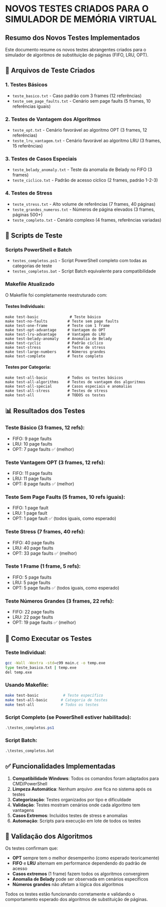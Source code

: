 # NOVOS TESTES CRIADOS PARA O SIMULADOR DE MEMÓRIA VIRTUAL

## Resumo dos Novos Testes Implementados

Este documento resume os novos testes abrangentes criados para o simulador de algoritmos de substituição de páginas (FIFO, LRU, OPT).

## 📁 Arquivos de Teste Criados

### 1. **Testes Básicos**
- `teste_basico.txt` - Caso padrão com 3 frames (12 referências)
- `teste_sem_page_faults.txt` - Cenário sem page faults (5 frames, 10 referências iguais)

### 2. **Testes de Vantagem dos Algoritmos**
- `teste_opt.txt` - Cenário favorável ao algoritmo OPT (3 frames, 12 referências)
- `teste_lru_vantagem.txt` - Cenário favorável ao algoritmo LRU (3 frames, 15 referências)

### 3. **Testes de Casos Especiais**
- `teste_belady_anomaly.txt` - Teste da anomalia de Belady no FIFO (3 frames)
- `teste_ciclico.txt` - Padrão de acesso cíclico (2 frames, padrão 1-2-3)

### 4. **Testes de Stress**
- `teste_stress.txt` - Alto volume de referências (7 frames, 40 páginas)
- `teste_grandes_numeros.txt` - Números de página elevados (3 frames, páginas 500+)
- `teste_completo.txt` - Cenário complexo (4 frames, referências variadas)

## 🔧 Scripts de Teste

### **Scripts PowerShell e Batch**
- `testes_completos.ps1` - Script PowerShell completo com todas as categorias de teste
- `testes_completos.bat` - Script Batch equivalente para compatibilidade

### **Makefile Atualizado**
O Makefile foi completamente reestruturado com:

#### **Testes Individuais:**
```make
make test-basic              # Teste básico
make test-no-faults         # Teste sem page faults
make test-one-frame         # Teste com 1 frame
make test-opt-advantage     # Vantagem do OPT
make test-lru-advantage     # Vantagem do LRU
make test-belady-anomaly    # Anomalia de Belady
make test-cyclic            # Padrão cíclico
make test-stress            # Teste de stress
make test-large-numbers     # Números grandes
make test-complete          # Teste completo
```

#### **Testes por Categoria:**
```make
make test-all-basic         # Todos os testes básicos
make test-all-algorithms    # Testes de vantagem dos algoritmos
make test-all-special       # Casos especiais e anomalias
make test-all-stress        # Testes de stress
make test-all               # TODOS os testes
```

## 📊 Resultados dos Testes

### **Teste Básico (3 frames, 12 refs):**
- FIFO: 9 page faults
- LRU: 10 page faults  
- OPT: 7 page faults ✅ (melhor)

### **Teste Vantagem OPT (3 frames, 12 refs):**
- FIFO: 11 page faults
- LRU: 11 page faults
- OPT: 8 page faults ✅ (melhor)

### **Teste Sem Page Faults (5 frames, 10 refs iguais):**
- FIFO: 1 page fault
- LRU: 1 page fault
- OPT: 1 page fault ✅ (todos iguais, como esperado)

### **Teste Stress (7 frames, 40 refs):**
- FIFO: 40 page faults
- LRU: 40 page faults
- OPT: 33 page faults ✅ (melhor)

### **Teste 1 Frame (1 frame, 5 refs):**
- FIFO: 5 page faults
- LRU: 5 page faults
- OPT: 5 page faults ✅ (todos iguais, como esperado)

### **Teste Números Grandes (3 frames, 22 refs):**
- FIFO: 22 page faults
- LRU: 22 page faults
- OPT: 19 page faults ✅ (melhor)

## 🚀 Como Executar os Testes

### **Teste Individual:**
```bash
gcc -Wall -Wextra -std=c99 main.c -o temp.exe
type teste_basico.txt | temp.exe
del temp.exe
```

### **Usando Makefile:**
```bash
make test-basic           # Teste específico
make test-all-basic      # Categoria de testes
make test-all            # Todos os testes
```

### **Script Completo (se PowerShell estiver habilitado):**
```powershell
.\testes_completos.ps1
```

### **Script Batch:**
```cmd
.\testes_completos.bat
```

## ✅ Funcionalidades Implementadas

1. **Compatibilidade Windows**: Todos os comandos foram adaptados para CMD/PowerShell
2. **Limpeza Automática**: Nenhum arquivo .exe fica no sistema após os testes
3. **Categorização**: Testes organizados por tipo e dificuldade
4. **Validação**: Testes mostram cenários onde cada algoritmo tem vantagens
5. **Casos Extremos**: Incluídos testes de stress e anomalias
6. **Automação**: Scripts para execução em lote de todos os testes

## 🎯 Validação dos Algoritmos

Os testes confirmam que:
- **OPT** sempre tem o melhor desempenho (como esperado teoricamente)
- **FIFO** e **LRU** alternam em performance dependendo do padrão de acesso
- **Casos extremos** (1 frame) fazem todos os algoritmos convergirem
- **Anomalia de Belady** pode ser observada em cenários específicos
- **Números grandes** não afetam a lógica dos algoritmos

Todos os testes estão funcionando corretamente e validando o comportamento esperado dos algoritmos de substituição de páginas.
